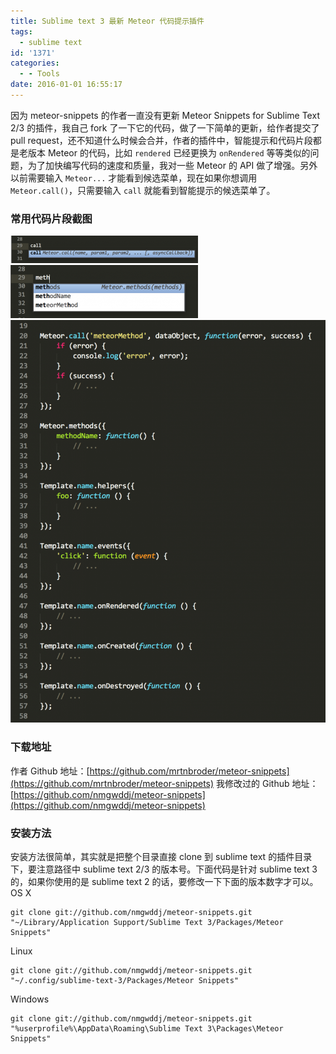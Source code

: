 ```yaml
---
title: Sublime text 3 最新 Meteor 代码提示插件
tags:
  - sublime text
id: '1371'
categories:
  - - Tools
date: 2016-01-01 16:55:17
---
```


因为 meteor-snippets 的作者一直没有更新 Meteor Snippets for Sublime Text 2/3 的插件，我自己 fork 了一下它的代码，做了一下简单的更新，给作者提交了 pull request，还不知道什么时候会合并，作者的插件中，智能提示和代码片段都是老版本 Meteor 的代码，比如 `rendered` 已经更换为 `onRendered` 等等类似的问题，为了加快编写代码的速度和质量，我对一些 Meteor 的 API 做了增强。另外以前需要输入 `Meteor...` 才能看到候选菜单，现在如果你想调用 `Meteor.call()`，只需要输入 `call` 就能看到智能提示的候选菜单了。
<!-- more -->
### 常用代码片段截图

[![屏幕快照 2016-01-01 17.17.29](/images/2016/01/屏幕快照-2016-01-01-17.17.29-300x44.png)](/images/2016/01/屏幕快照-2016-01-01-17.17.29.png) [![屏幕快照 2016-01-01 17.18.03](/images/2016/01/屏幕快照-2016-01-01-17.18.03-300x85.png)](/images/2016/01/屏幕快照-2016-01-01-17.18.03.png) [![屏幕快照 2016-01-01 17.13.51](/images/2016/01/屏幕快照-2016-01-01-17.13.51-801x1024.png)](/images/2016/01/屏幕快照-2016-01-01-17.13.51.png)

### 下载地址

作者 Github 地址：[https://github.com/mrtnbroder/meteor-snippets](https://github.com/mrtnbroder/meteor-snippets) 我修改过的 Github 地址：[https://github.com/nmgwddj/meteor-snippets](https://github.com/nmgwddj/meteor-snippets)

### 安装方法

安装方法很简单，其实就是把整个目录直接 clone 到 sublime text 的插件目录下，要注意路径中 sublime text 2/3 的版本号。下面代码是针对 sublime text 3 的，如果你使用的是 sublime text 2 的话，要修改一下下面的版本数字才可以。 OS X

```
git clone git://github.com/nmgwddj/meteor-snippets.git "~/Library/Application Support/Sublime Text 3/Packages/Meteor Snippets"
```

Linux

```
git clone git://github.com/nmgwddj/meteor-snippets.git "~/.config/sublime-text-3/Packages/Meteor Snippets"
```

Windows

```
git clone git://github.com/nmgwddj/meteor-snippets.git "%userprofile%\AppData\Roaming\Sublime Text 3\Packages\Meteor Snippets"
```
